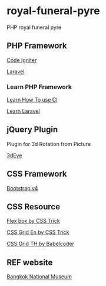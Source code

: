 # royal-funeral-pyre
PHP royal funeral pyre

## PHP Framework
[Code Igniter](https://www.codeigniter.com/)

[Laravel](https://laravel.com/)

### Learn PHP Framework
[Learn How To use CI](https://www.tutorialspoint.com/codeigniter/)

[Learn Laravel](https://www.tutorialspoint.com/laravel/)

## jQuery Plugin
Plugin for 3d Rotation from Picture

[3dEye](https://github.com/VoidCanvas/3dEye)

## CSS Framework
[Bootstrap v4](http://getbootstrap.com/)

## CSS Resource
[Flex box by CSS Trick](https://css-tricks.com/snippets/css/a-guide-to-flexbox/)

[CSS Grid En by CSS Trick](https://css-tricks.com/snippets/css/complete-guide-grid/)

[CSS Grid TH by Babelcoder](https://www.babelcoder.com/blog/posts/css-grid-layout)

## REF website
[Bangkok National Museum](http://www.virtualmuseum.finearts.go.th/bangkoknationalmuseums/index.php/th/)